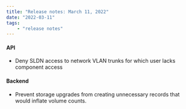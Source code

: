 ```yaml
---
title: "Release notes: March 11, 2022"
date: "2022-03-11"
tags:
    - "release notes"
---
```


#### API
- Deny SLDN access to network VLAN trunks for which user lacks component access

#### Backend
- Prevent storage upgrades from creating unnecessary records that would inflate volume counts.